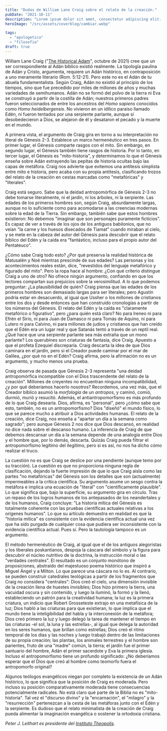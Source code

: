 ```yaml
---
title: "Dudas de William Lane Craig sobre el relato de la creación."
pubDate: "2021-10-11"
description: "Lorem ipsum dolor sit amet, consectetur adipiscing elit. Aliquam porttitor rutrum dolor, quis suscipit nunc porta sed. Praesent id ante leo. Quisque velit ligula, tincidunt id lacinia maximus, efficitur sed felis. Donec dictum semper mi porta ultrices. Nam quis mollis."
heroImage: "/src/assets/coverblog/cambiar.webp"

tags:
  - "apologetica"
  - "filosofia"
draft: true
---
```

William Lane Craig ("[The Historical Adam](https://www.firstthings.com/article/2021/10/the-historical-adam)", octubre de 2021) cree que un ser correspondiente al Adán bíblico existió realmente. La tipología paulina de Adán y Cristo, argumenta, requiere un Adán histórico, en contraposición a uno meramente literario (Rom. 5:12-21). Pero este no es el Adán de tu abuela fundamentalista. Según Craig, Adán no existió al principio de los tiempos, sino que fue precedido por miles de millones de años y muchas variedades de semihumanos. Adán no se formó del polvo de la tierra ni Eva se construyó a partir de la costilla de Adán; nuestros primeros padres fueron seleccionados de entre los ancestros del _Homo sapiens_ conocidos como _Homo heidelbergensis_. No vivieron en un idílico paraíso llamado Edén, ni fueron tentados por una serpiente parlante, aunque sí desobedecieron a Dios, se alejaron de él y desataron el pecado y la muerte en el mundo.

A primera vista, el argumento de Craig gira en torno a su interpretación no literal de Génesis 2-3. Establece un marco hermenéutico en tres pasos. En primer lugar, el Génesis comparte rasgos con el mito. Sin embargo, en segundo lugar, el Génesis también tiene rasgos de historia. Por lo tanto, en tercer lugar, el Génesis es "mito-historia", y determinamos lo que el Génesis enseña sobre Adán extrayendo las pepitas de historia ocultas bajo las capas de metáfora. Craig nos advierte que evitemos una antítesis simplista entre mito e historia, pero acaba con su propia antítesis, clasificando trozos del relato de la creación en cestas marcadas como "metafóricas" y "literales".

Craig está seguro. Sabe que la deidad antropomórfica de Génesis 2-3 no debe tomarse literalmente, ni el jardín, ni los árboles, ni la serpiente. Las edades de los primeros hombres son, según Craig, absurdamente largas, aunque no lo suficiente como para acomodarse a las creencias modernas sobre la edad de la Tierra. Sin embargo, también sabe que estos hombres existieron: No debemos "imaginar que son personajes puramente ficticios". Es capaz de ver a través de los ojos de los antiguos babilonios, que no veían "la carne y los huesos disecados de Tiamat" cuando miraban al cielo, y se mete en la cabeza del autor del Génesis para descubrir que el relato bíblico del Edén y la caída era "fantástico, incluso para el propio autor del Pentateuco".

¿Cómo sabe Craig todo esto? ¿Por qué preserva la realidad histórica de Matusalén y Noé mientras prescinde de sus edades? Las personas y los acontecimientos reales están, dice, "revestidos del lenguaje metafórico y figurado del mito". Pero la ropa hace al hombre: ¿Con qué criterio distingue Craig a uno de otro? No ofrece ningún argumento, confiando en que los lectores compartan sus prejuicios sobre la verosimilitud. A lo que podemos preguntar: ¿La plausibilidad de quién? Craig piensa que las edades de los primeros hombres son demasiado largas para ser literales; pero Agustín podría estar en desacuerdo, al igual que Ussher o los millones de cristianos entre los dos y desde entonces que han construido cronologías a partir de los números del Génesis. El relato del Edén y la caída es "claramente metafórico o figurativo", pero ¿para quién está claro? No para Ireneo ni para Efrén el Sirio, ni para Juan de Damasco ni para Tomás de Aquino, ni para Lutero ni para Calvino, ni para millones de judíos y cristianos que han creído que el Edén era un lugar real y que Satanás tentó a través de un reptil real. ¿Qué hace que una serpiente parlante sea más extraña que un mono parlante? Los querubines son criaturas de fantasía, dice Craig. Apuesto a que el profeta Ezequiel discreparía. Craig descarta la idea de que Dios caminara en el jardín, pero si el Creador puede caminar por el mar de Galilea, ¿por qué no en el Edén? Craig afirma, pero la afirmación no es un argumento, y mucho menos una prueba.

Craig observa de pasada que Génesis 2-3 representa "una deidad antropomórfica incompatible con el Dios trascendente del relato de la creación". Millones de creyentes no encuentran ninguna incompatibilidad, ¿y por qué deberíamos hacerlo nosotros? Recordemos, una vez más, que el Creador bíblico asumió la _morfología_ de un _antropos_, y caminó, comió, durmió, murió y resucitó. Además, el antiantropomorfismo es más profundo de lo que Craig desearía. Dios, afirma, es "personal", pero ¿cómo sabe que esto, también, no es un antropomorfismo? Dios "diseñó" el mundo físico, lo que se parece mucho a atribuir a Dios actividades humanas. El relato de la creación, dice Craig, nos enseña a "apartar un día a la semana como sagrado"; pero aunque Génesis 2 nos dice que Dios descansó, en realidad no dice nada sobre el descanso humano. La inferencia de Craig de que debemos descansar un día a la semana depende de una analogía entre Dios y el hombre que, por lo demás, descarta. Quizás Craig pueda filtrar el antropomorfismo legítimo del ilegítimo, pero si es así, no nos ha dicho cómo realizar el truco.

La cuestión no es que Craig se deslice por una pendiente (aunque temo por su tracción). La cuestión es que no proporciona ninguna regla de clasificación, dejando la fuerte impresión de que lo que Craig aísla como las partes "no metafóricas" del Génesis son los detalles que son (actualmente) impermeables a la crítica científica. Su argumento asume un sesgo contra la metáfora e implica una ecuación de "literal" con "científicamente plausible". Lo que significa que, bajo la superficie, su argumento gira en círculo. Tras un repaso de los logros humanos de los antepasados de los neandertales y de los humanos, Craig concluye: "La historia mítica del Génesis es totalmente coherente con las pruebas científicas actuales relativas a los orígenes humanos". Lo que su artículo demuestra en realidad es que la "historia mítica" es consistente con la evidencia científica actual una vez que ha sido purgada de cualquier cosa que pudiera ser inconsistente con la evidencia científica actual. Pues sí. Pero la tautología tampoco es un argumento.

El método hermenéutico de Craig, al igual que el de los antiguos alegoristas y los liberales poskantianos, despoja la cáscara del símbolo y la figura para descubrir el núcleo nutritivo de la doctrina, la instrucción moral o las "verdades centrales". El resultado es un conjunto monótono de proposiciones, abstraído del majestuoso poema histórico que inspiró a Miguel Ángel y a Milton. Lo que parece una cáscara no lo es. Al contrario, se pueden construir catedrales teológicas a partir de los fragmentos que Craig no considera "centrales": Dios creó el cielo, una dimensión invisible de la creación llena de huestes invisibles; Dios hizo primero la tierra, una vacuidad oscura y sin contenido, y luego la iluminó, la formó y la llenó, estableciendo un patrón para la creatividad humana; la luz es la primera criatura, un indicio que Robert Grosseteste extrajo en una metafísica de la luz; Dios habló a las criaturas para que existieran, lo que implica que el mundo tiene la inteligibilidad del habla y la interconexión de la metáfora; Dios creó primero la luz y luego delegó la tarea de mantener el tiempo en las criaturas -el sol, la luna y las estrellas-, al igual que delega la autoridad en los seres humanos, que brillan como estrellas; Dios creó el ritmo temporal de los días y las noches y luego trabajó dentro de las limitaciones de su propia creación; las plantas, los animales terrestres y el hombre son parientes, fruto de una "madre" común, la tierra; el jardín fue el primer santuario del hombre, Adán el primer sacerdote y Eva la primera iglesia. Incluso el antropomorfismo tiene un profundo significado: ¿No deberíamos esperar que el Dios que creó al hombre como teomorfo fuera el antropomorfo original?

Algunos teólogos evangélicos niegan por completo la existencia de un Adán histórico, lo que significa que la posición de Craig es moderada. Pero incluso su posición comparativamente moderada tiene consecuencias potencialmente radicales. No está claro qué parte de la Biblia no es "mito-historia". Tal vez el "discurso divino" y la "encarnación", el "milagro" y la "resurrección" pertenezcan a la cesta de las metáforas junto con el Edén y la serpiente. Es dudoso que el relato minimalista de la creación de Craig pueda alimentar la imaginación evangélica o sostener la ortodoxia cristiana.

_Peter J. Leithart es presidente del [Instituto Theopolis](https://theopolisinstitute.com/)._
